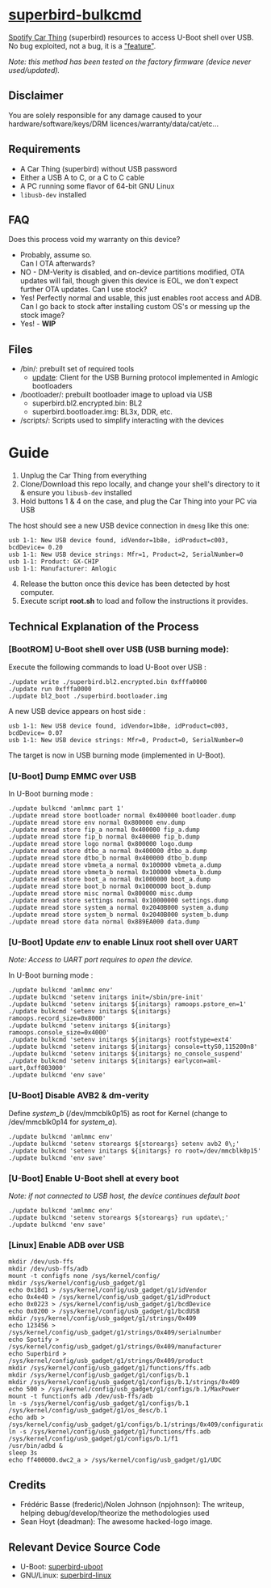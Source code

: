 # [superbird-bulkcmd](https://github.com/frederic/superbird-bulkcmd)

[Spotify Car Thing](https://carthing.spotify.com/) (superbird) resources to access U-Boot shell over USB. No bug exploited, not a bug, it is a ["feature"](https://miro.medium.com/max/1200/1*KDfUqn6c66axcbsTPPWSpQ.jpeg).

*Note: this method has been tested on the factory firmware (device never used/updated).*

## Disclaimer
You are solely responsible for any damage caused to your hardware/software/keys/DRM licences/warranty/data/cat/etc...

## Requirements
- A Car Thing (superbird) without USB password
- Either a USB A to C, or a C to C cable
- A PC running some flavor of 64-bit GNU Linux
- `libusb-dev` installed

## FAQ
Does this process void my warranty on this device?
- Probably, assume so.                                                                                              
Can I OTA afterwards?
- NO - DM-Verity is disabled, and on-device partitions modified, OTA updates will fail, though given this device is EOL, we don't expect further OTA updates.
Can I use stock?
- Yes! Perfectly normal and usable, this just enables root access and ADB.
Can I go back to stock after installing custom OS's or messing up the stock image?
- Yes! - **WIP**

## Files
- /bin/: prebuilt set of required tools
  - [update](https://github.com/khadas/utils/blob/master/aml-flash-tool/tools/linux-x86/update): Client for the USB Burning protocol implemented in Amlogic bootloaders
- /bootloader/: prebuilt bootloader image to upload via USB
  - superbird.bl2.encrypted.bin: BL2
  - superbird.bootloader.img: BL3x, DDR, etc. 
- /scripts/: Scripts used to simplify interacting with the devices

# Guide
1. Unplug the Car Thing from everything
2. Clone/Download this repo locally, and change your shell's directory to it & ensure you `libusb-dev` installed
3. Hold buttons 1 & 4 on the case, and plug the Car Thing into your PC via USB

The host should see a new USB device connection in `dmesg` like this one:
```text
usb 1-1: New USB device found, idVendor=1b8e, idProduct=c003, bcdDevice= 0.20
usb 1-1: New USB device strings: Mfr=1, Product=2, SerialNumber=0
usb 1-1: Product: GX-CHIP
usb 1-1: Manufacturer: Amlogic
```
4. Release the button once this device has been detected by host computer.
5. Execute script **root&#46;sh** to load and follow the instructions it provides.

## Technical Explanation of the Process

### [BootROM] U-Boot shell over USB (USB burning mode):
Execute the following commands to load U-Boot over USB :
```
./update write ./superbird.bl2.encrypted.bin 0xfffa0000
./update run 0xfffa0000
./update bl2_boot ./superbird.bootloader.img
```
A new USB device appears on host side :
```
usb 1-1: New USB device found, idVendor=1b8e, idProduct=c003, bcdDevice= 0.07
usb 1-1: New USB device strings: Mfr=0, Product=0, SerialNumber=0
````
The target is now in USB burning mode (implemented in U-Boot).

### [U-Boot] Dump EMMC over USB
In U-Boot burning mode :
```shell
./update bulkcmd 'amlmmc part 1'
./update mread store bootloader normal 0x400000 bootloader.dump
./update mread store env normal 0x800000 env.dump
./update mread store fip_a normal 0x400000 fip_a.dump
./update mread store fip_b normal 0x400000 fip_b.dump
./update mread store logo normal 0x800000 logo.dump
./update mread store dtbo_a normal 0x400000 dtbo_a.dump
./update mread store dtbo_b normal 0x400000 dtbo_b.dump
./update mread store vbmeta_a normal 0x100000 vbmeta_a.dump
./update mread store vbmeta_b normal 0x100000 vbmeta_b.dump
./update mread store boot_a normal 0x1000000 boot_a.dump
./update mread store boot_b normal 0x1000000 boot_b.dump
./update mread store misc normal 0x800000 misc.dump
./update mread store settings normal 0x10000000 settings.dump
./update mread store system_a normal 0x2040B000 system_a.dump
./update mread store system_b normal 0x2040B000 system_b.dump
./update mread store data normal 0x889EA000 data.dump
```

### [U-Boot] Update *env* to enable Linux root shell over UART
*Note: Access to UART port requires to open the device.*

In U-Boot burning mode :
```shell
./update bulkcmd 'amlmmc env'
./update bulkcmd 'setenv initargs init=/sbin/pre-init'
./update bulkcmd 'setenv initargs ${initargs} ramoops.pstore_en=1'
./update bulkcmd 'setenv initargs ${initargs} ramoops.record_size=0x8000'
./update bulkcmd 'setenv initargs ${initargs} ramoops.console_size=0x4000'
./update bulkcmd 'setenv initargs ${initargs} rootfstype=ext4'
./update bulkcmd 'setenv initargs ${initargs} console=ttyS0,115200n8'
./update bulkcmd 'setenv initargs ${initargs} no_console_suspend'
./update bulkcmd 'setenv initargs ${initargs} earlycon=aml-uart,0xff803000'
./update bulkcmd 'env save'
```

### [U-Boot] Disable AVB2 & dm-verity
Define *system_b* (/dev/mmcblk0p15) as root for Kernel (change to /dev/mmcblk0p14 for *system_a*).
```shell
./update bulkcmd 'amlmmc env'
./update bulkcmd 'setenv storeargs ${storeargs} setenv avb2 0\;'
./update bulkcmd 'setenv initargs ${initargs} ro root=/dev/mmcblk0p15'
./update bulkcmd 'env save'
```

### [U-Boot] Enable U-Boot shell at every boot
*Note: if not connected to USB host, the device continues default boot*
```shell
./update bulkcmd 'amlmmc env'
./update bulkcmd 'setenv storeargs ${storeargs} run update\;'
./update bulkcmd 'env save'
```

### [Linux] Enable ADB over USB
```shell
mkdir /dev/usb-ffs
mkdir /dev/usb-ffs/adb
mount -t configfs none /sys/kernel/config/
mkdir /sys/kernel/config/usb_gadget/g1
echo 0x18d1 > /sys/kernel/config/usb_gadget/g1/idVendor
echo 0x4e40 > /sys/kernel/config/usb_gadget/g1/idProduct
echo 0x0223 > /sys/kernel/config/usb_gadget/g1/bcdDevice
echo 0x0200 > /sys/kernel/config/usb_gadget/g1/bcdUSB
mkdir /sys/kernel/config/usb_gadget/g1/strings/0x409
echo 123456 > /sys/kernel/config/usb_gadget/g1/strings/0x409/serialnumber
echo Spotify > /sys/kernel/config/usb_gadget/g1/strings/0x409/manufacturer
echo Superbird > /sys/kernel/config/usb_gadget/g1/strings/0x409/product
mkdir /sys/kernel/config/usb_gadget/g1/functions/ffs.adb
mkdir /sys/kernel/config/usb_gadget/g1/configs/b.1
mkdir /sys/kernel/config/usb_gadget/g1/configs/b.1/strings/0x409
echo 500 > /sys/kernel/config/usb_gadget/g1/configs/b.1/MaxPower
mount -t functionfs adb /dev/usb-ffs/adb
ln -s /sys/kernel/config/usb_gadget/g1/configs/b.1 /sys/kernel/config/usb_gadget/g1/os_desc/b.1
echo adb > /sys/kernel/config/usb_gadget/g1/configs/b.1/strings/0x409/configuration 
ln -s /sys/kernel/config/usb_gadget/g1/functions/ffs.adb /sys/kernel/config/usb_gadget/g1/configs/b.1/f1
/usr/bin/adbd &
sleep 3s
echo ff400000.dwc2_a > /sys/kernel/config/usb_gadget/g1/UDC
```

## Credits
- Frédéric Basse (frederic)/Nolen Johnson (npjohnson): The writeup, helping debug/develop/theorize the methodologies used
- Sean Hoyt (deadman): The awesome hacked-logo image.

## Relevant Device Source Code
- U-Boot: [superbird-uboot](https://github.com/spsgsb/uboot/tree/buildroot-openlinux-201904-g12a)
- GNU/Linux: [superbird-linux](https://github.com/spsgsb/kernel-common)
